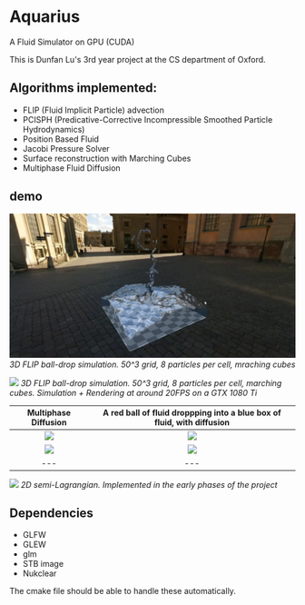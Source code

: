 # Aquarius

A Fluid Simulator on GPU (CUDA)

This is Dunfan Lu's 3rd year project at the CS department of Oxford.

## Algorithms implemented:
* FLIP (Fluid Implicit Particle) advection
* PCISPH (Predicative-Corrective Incompressible Smoothed Particle Hydrodynamics)
* Position Based Fluid
* Jacobi Pressure Solver 
* Surface reconstruction with Marching Cubes
* Multiphase Fluid Diffusion

## demo
![](demo/3d_flip_50.png)
*3D FLIP ball-drop simulation. 50^3 grid, 8 particles per cell, mraching cubes*

![](demo/3d_flip_50.gif)
*3D FLIP ball-drop simulation. 50^3 grid, 8 particles per cell, marching cubes. Simulation + Rendering at around 20FPS on a GTX 1080 Ti*


Multiphase Diffusion       |  A red ball of fluid droppping into a blue box of fluid, with diffusion
:-------------------------:|:-------------------------:
![](demo/multiphase_ball_0_0.png)  |  ![](demo/multiphase_ball_0_1.png)
![](demo/multiphase_ball_0_2.png)  |  ![](demo/multiphase_ball_0_3.png)
---       |  ---



![](demo/recording_0.gif)
*2D semi-Lagrangian. Implemented in the early phases of the project*

## Dependencies
* GLFW
* GLEW
* glm
* STB image
* Nukclear

The cmake file should be able to handle these automatically.

